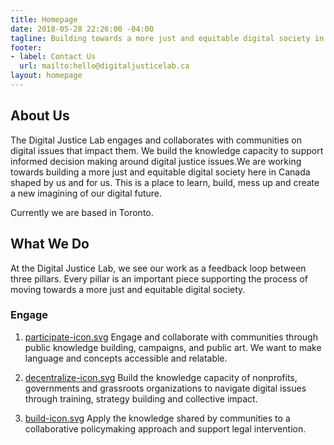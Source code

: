 ```yaml
---
title: Homepage
date: 2018-05-28 22:26:00 -04:00
tagline: Building towards a more just and equitable digital society in Canada
footer:
- label: Contact Us
  url: mailto:hello@digitaljusticelab.ca
layout: homepage
---
```


## About Us

The Digital Justice Lab engages and collaborates with communities on digital issues that impact them. We build the knowledge capacity to support informed decision making around digital justice issues.We are working towards building a more just and equitable digital society here in Canada shaped by us and for us. This is a place to learn, build, mess up and create a new imagining of our digital future.

Currently we are based in Toronto.

## What We Do

At the Digital Justice Lab, we see our work as a feedback loop between three pillars. Every pillar is an important piece supporting the process of moving towards a more just and equitable digital society.

### Engage

1. [participate-icon.svg](/uploads/participate-icon.svg)
   Engage and collaborate with communities through public knowledge building, campaigns, and public art. We want to make language and concepts accessible and relatable.

2. [decentralize-icon.svg](/uploads/decentralize-icon.svg)
   Build the knowledge capacity of nonprofits, governments and grassroots organizations to navigate digital issues through training, strategy building and collective impact.

3. [build-icon.svg](/uploads/build-icon.svg)
   Apply the knowledge shared by communities to a collaborative policymaking approach and support legal intervention.